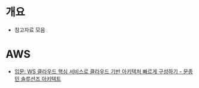 # 개요
* 참고자료 모음

# AWS
* [입문: WS 클라우드 핵심 서비스로 클라우드 기반 아키텍처 빠르게 구성하기 - 문종민 솔루션즈 아키텍트](https://youtu.be/1zzBgCRDqeo)